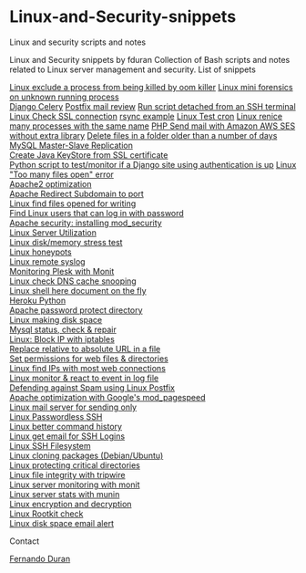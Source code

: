 Linux-and-Security-snippets
===========================

Linux and security scripts and notes


Linux and Security snippets by fduran
Collection of Bash scripts and notes related to Linux server management and security.
List of snippets


<a href="https://gist.github.com/fduran/11401032#file-linux-exclude-a-process-from-being-killed-by-oom-killer">Linux exclude a process from being killed by oom killer</a> 
<a href="https://gist.github.com/fduran/11401011#file-linux-mini-forensics-on-unknown-running-process">Linux mini forensics on unknown running process</a>  
<a href="https://gist.github.com/fduran/11400989#file-django-celery-development">Django Celery</a> 
<a href="https://gist.github.com/fduran/11400900#file-postfix-mail-review">Postfix mail review</a> 
<a href="https://gist.github.com/fduran/11400887#file-run-script-detached-from-an-ssh-terminal">Run script detached from an SSH terminal</a>  
<a href="https://gist.github.com/fduran/11400872#file-linux-check-ssl-connection">Linux Check SSL connection</a> 
<a href="https://gist.github.com/fduran/11400761#file-rsync-example">rsync example</a> 
<a href="https://gist.github.com/fduran/11400712#file-linux-test-cron">Linux Test cron</a> 
<a href="https://gist.github.com/fduran/11400672#file-linux-renice-many-processes-with-the-same-name">Linux renice many processes with the same name</a> 
<a href="https://gist.github.com/fduran/11400633#file-php-send-mail-with-amazon-aws-ses-without-extra-library">PHP Send mail with Amazon AWS SES without extra library</a> 
<a href="https://gist.github.com/fduran/11400587#file-delete-files-in-a-folder-older-than-a-number-of-days">Delete files in a folder older than a number of days</a>
<a href="https://gist.github.com/4622779">MySQL Master-Slave Replication</a>  
<a href="https://gist.github.com/4586880">Create Java KeyStore from SSL certificate</a>  
<a href="https://gist.github.com/4543001">Python script to test/monitor if a Django site using authentication is up</a> 
<a href="https://gist.github.com/4514042">Linux "Too many files open" error</a>  
<a href="https://gist.github.com/4271982">Apache2 optimization</a>  
<a href="https://gist.github.com/4271967">Apache Redirect Subdomain to port</a>  
<a href="https://gist.github.com/4271952">Linux find files opened for writing</a>  
<a href="https://gist.github.com/1989361">Find Linux users that can log in with password</a>  
<a href="https://gist.github.com/1947100">Apache security: installing mod_security</a>  
<a href="https://gist.github.com/1870293">Linux Server Utilization</a>  
<a href="https://gist.github.com/1870554">Linux disk/memory stress test</a>  
<a href="https://gist.github.com/1870552">Linux honeypots</a>  
<a href="https://gist.github.com/1870549">Linux remote syslog</a>  
<a href="https://gist.github.com/1870548">Monitoring Plesk with Monit</a>  
<a href="https://gist.github.com/1870546">Linux check DNS cache snooping</a>  
<a href="https://gist.github.com/1870543">Linux shell here document on the fly</a>  
<a href="https://gist.github.com/1870536">Heroku Python</a>  
<a href="https://gist.github.com/1870533">Apache password protect directory</a>  
<a href="https://gist.github.com/1870527">Linux making disk space</a>  
<a href="https://gist.github.com/1870522">Mysql status, check & repair</a>  
<a href="https://gist.github.com/1870519">Linux: Block IP with iptables</a>  
<a href="https://gist.github.com/1870515">Replace relative to absolute URL in a file</a>  
<a href="https://gist.github.com/1870512">Set permissions for web files & directories</a>  
<a href="https://gist.github.com/1870507">Linux find IPs with most web connections</a>  
<a href="https://gist.github.com/1870502">Linux monitor & react to event in log file</a>  
<a href="https://gist.github.com/1870498">Defending against Spam using Linux Postfix</a>  
<a href="https://gist.github.com/1870492">Apache optimization with Google's mod_pagespeed</a>  
<a href="https://gist.github.com/1870485">Linux mail server for sending only</a>  
<a href="https://gist.github.com/1870484">Linux Passwordless SSH</a>  
<a href="https://gist.github.com/1870477">Linux better command history</a>  
<a href="https://gist.github.com/1870474">Linux get email for SSH Logins</a>  
<a href="https://gist.github.com/1870471">Linux SSH Filesystem</a>  
<a href="https://gist.github.com/1870463">Linux cloning packages (Debian/Ubuntu)</a>  
<a href="https://gist.github.com/1870460">Linux protecting critical directories</a>  
<a href="https://gist.github.com/1870451">Linux file integrity with tripwire</a>  
<a href="https://gist.github.com/1870446">Linux server monitoring with monit</a>  
<a href="https://gist.github.com/1870444">Linux server stats with munin</a>  
<a href="https://gist.github.com/1870438">Linux encryption and decryption</a>  
<a href="https://gist.github.com/1870436">Linux Rootkit check</a>  
<a href="https://gist.github.com/1870429">Linux disk space email alert</a>  

Contact

<a href="http://fduran.com/">Fernando Duran</s>
